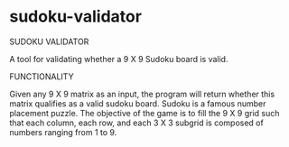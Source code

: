 # sudoku-validator

SUDOKU VALIDATOR

A tool for validating whether a 9 X 9 Sudoku board is valid.

FUNCTIONALITY

Given any 9 X 9 matrix as an input, the program will return whether this matrix qualifies as a valid sudoku board. Sudoku is a famous number placement puzzle. The objective of the game is to fill the 9 X 9 grid such that each column, each row, and each 3 X 3 subgrid is composed of numbers ranging from 1 to 9.